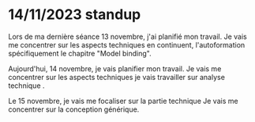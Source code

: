 # 14/11/2023 standup 

Lors de ma dernière séance 13 novembre, j'ai planifié mon travail. Je vais me concentrer sur les aspects techniques en continuent, l'autoformation spécifiquement le chapitre "Model binding". <br>

Aujourd'hui, 14 novembre, je vais planifier mon travail. Je vais me concentrer sur les aspects techniques je vais travailler sur analyse technique . <br>

Le 15 novembre, je vais me focaliser sur la partie technique Je vais me concentrer sur la conception générique.
